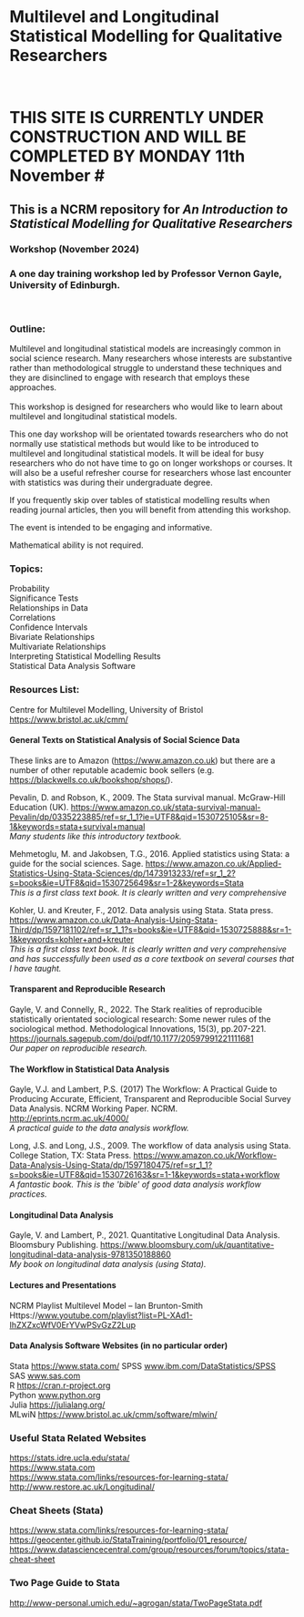# Multilevel and Longitudinal Statistical Modelling for Qualitative Researchers <br>
<br>

# THIS SITE IS CURRENTLY UNDER CONSTRUCTION AND WILL BE COMPLETED BY MONDAY 11th November # <br>

## This is a NCRM repository for *An Introduction to Statistical Modelling for Qualitative Researchers*


### Workshop (November 2024)

### A one day training workshop led by Professor Vernon Gayle, University of Edinburgh.
<br>

### Outline:

Multilevel and longitudinal statistical models are increasingly common in social science research. Many researchers whose interests are substantive rather than methodological struggle to understand these techniques and they are disinclined to engage with research that employs these approaches. <br>
<br>
This workshop is designed for researchers who would like to learn about multilevel and longitudinal statistical models. <br>

This one day workshop will be orientated towards researchers who do not normally use statistical methods but would like to be introduced to multilevel and longitudinal statistical models. It will be ideal for busy researchers who do not have time to go on longer workshops or courses. It will also be a useful refresher course for researchers whose last encounter with statistics was during their undergraduate degree. <br>

If you frequently skip over tables of statistical modelling results when reading journal articles, then you will benefit from attending this workshop. <br>

The event is intended to be engaging and informative. <br>

Mathematical ability is not required. <br>


### Topics: 

Probability <br>
Significance Tests <br>
Relationships in Data <br>
Correlations <br>
Confidence Intervals <br>
Bivariate Relationships <br>
Multivariate Relationships <br>
Interpreting Statistical Modelling Results <br>
Statistical Data Analysis Software <br>


### Resources List: 

Centre for Multilevel Modelling, University of Bristol https://www.bristol.ac.uk/cmm/

#### General Texts on Statistical Analysis of Social Science Data 

These links are to Amazon (https://www.amazon.co.uk) but there are a number of other reputable academic book sellers (e.g. https://blackwells.co.uk/bookshop/shops/).

Pevalin, D. and Robson, K., 2009. The Stata survival manual. McGraw-Hill Education (UK).
https://www.amazon.co.uk/stata-survival-manual-Pevalin/dp/0335223885/ref=sr_1_1?ie=UTF8&qid=1530725105&sr=8-1&keywords=stata+survival+manual<br>
_Many students like this introductory textbook._

Mehmetoglu, M. and Jakobsen, T.G., 2016. Applied statistics using Stata: a guide for the social sciences. Sage.
https://www.amazon.co.uk/Applied-Statistics-Using-Stata-Sciences/dp/1473913233/ref=sr_1_2?s=books&ie=UTF8&qid=1530725649&sr=1-2&keywords=Stata<br>
_This is a first class text book. It is clearly written and very comprehensive_

Kohler, U. and Kreuter, F., 2012. Data analysis using Stata. Stata press.
https://www.amazon.co.uk/Data-Analysis-Using-Stata-Third/dp/1597181102/ref=sr_1_1?s=books&ie=UTF8&qid=1530725888&sr=1-1&keywords=kohler+and+kreuter<br>
_This is a first class text book. It is clearly written and very comprehensive and has successfully been used as a core textbook on several courses that I have taught._

#### Transparent and Reproducible Research 

Gayle, V. and Connelly, R., 2022. The Stark realities of reproducible statistically orientated sociological research: Some newer rules of the sociological method. Methodological Innovations, 15(3), pp.207-221.
https://journals.sagepub.com/doi/pdf/10.1177/20597991221111681 <br>
_Our paper on reproducible research._

#### The Workflow in Statistical Data Analysis

Gayle, V.J. and Lambert, P.S. (2017) The Workflow: A Practical Guide to Producing Accurate, Efficient, Transparent and Reproducible Social Survey Data Analysis. NCRM Working Paper. NCRM.
http://eprints.ncrm.ac.uk/4000/<br>
_A practical guide to the data analysis workflow._

Long, J.S. and Long, J.S., 2009. The workflow of data analysis using Stata. College Station, TX: Stata Press.
https://www.amazon.co.uk/Workflow-Data-Analysis-Using-Stata/dp/1597180475/ref=sr_1_1?s=books&ie=UTF8&qid=1530726163&sr=1-1&keywords=stata+workflow<br>
_A fantastic book. This is the 'bible' of good data analysis workflow practices._

#### Longitudinal Data Analysis

Gayle, V. and Lambert, P., 2021. Quantitative Longitudinal Data Analysis. Bloomsbury Publishing.
https://www.bloomsbury.com/uk/quantitative-longitudinal-data-analysis-9781350188860<br>
_My book on longitudinal data analysis (using Stata)._

#### Lectures and Presentations

NCRM Playlist Multilevel Model – Ian Brunton-Smith <br>
Https://www.youtube.com/playlist?list=PL-XAd1-IhZXZxcWfV0ErYVwPSvGzZ2Lup   <br>



#### Data Analysis Software Websites (in no particular order)

Stata https://www.stata.com/
SPSS	www.ibm.com/DataStatistics/SPSS <br>
SAS  	www.sas.com <br>
R		https://cran.r-project.org <br>
Python	www.python.org <br>
Julia	https://julialang.org/ <br>
MLwiN https://www.bristol.ac.uk/cmm/software/mlwin/
<br>


### Useful Stata Related Websites 

https://stats.idre.ucla.edu/stata/  <br>
https://www.stata.com  <br>
https://www.stata.com/links/resources-for-learning-stata/  <br>
http://www.restore.ac.uk/Longitudinal/


### Cheat Sheets (Stata)

https://www.stata.com/links/resources-for-learning-stata/ <br>
https://geocenter.github.io/StataTraining/portfolio/01_resource/  <br>
https://www.datasciencecentral.com/group/resources/forum/topics/stata-cheat-sheet  <br>

### Two Page Guide to Stata

http://www-personal.umich.edu/~agrogan/stata/TwoPageStata.pdf
